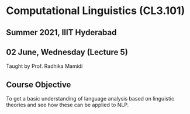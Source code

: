 # Computational Linguistics (CL3.101)
## Summer 2021, IIIT Hyderabad
## 02 June, Wednesday (Lecture 5)

Taught by Prof. Radhika Mamidi

## Course Objective
To get a basic understanding of language analysis based on linguistic theories and see how these can be applied to NLP. 
